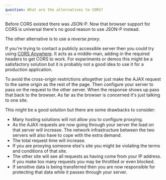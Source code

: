 ```yaml
---
question: What are the alternatives to CORS?
---
```


Before CORS existed there was JSON-P. Now that browser support for CORS is universal there's no good reason to use
JSON-P instead.

The other alternative is to use a *reverse proxy*.

If you're trying to contact a publicly accessible server then you could try using
[CORS Anywhere](https://cors-anywhere.herokuapp.com/). It acts as a middle-man, adding in the required headers to get
CORS to work. For experiments or demos this might be a satisfactory solution but it is probably not a good idea to use
it for a production application.

To avoid the cross-origin restrictions altogether just make the AJAX request to the same origin as the rest of the page.
Then configure your server to pass on the request to the other server. When the response shows up pass that back to the
browser. As far as the browser is concerned it's just talking to one site.

This might be a good solution but there are some drawbacks to consider:

* Many hosting solutions will not allow you to configure proxying.
* As the AJAX requests are now going through your server the load on that server will increase. The network
  infrastructure between the two servers will also have to cope with the extra demand.
* The total request time will increase.
* If you are proxying someone else's site you might be violating the terms and conditions of that site.
* The other site will see all requests as having come from your IP address. If you make too many requests you may be
  throttled or even blocked.
* If sensitive data is being transferred then you are now responsible for protecting that data while it passes through
  your server.
